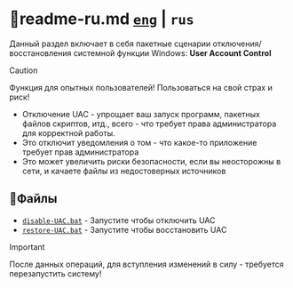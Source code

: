 # 📕readme-ru.md [`eng`](https://github.com/N3M1X10/windows-batch/tree/master/src/system-policies/uac/readme.md) | `rus`

Данный раздел включает в себя пакетные сценарии отключения/восстановления системной функции Windows: **User Account Control**

>[!caution]
>Функция для опытных пользователей! Пользоваться на свой страх и риск!

- Отключение UAC - упрощает ваш запуск программ, пакетных файлов скриптов, итд., всего - что требует права администратора для корректной работы.
- Это отключит уведомления о том - что какое-то приложение требует прав администратора
- Это может увеличить риски безопасности, если вы неосторожны в сети, и качаете файлы из недостоверных источников

## 📁Файлы
- [`disable-UAC.bat`](https://github.com/N3M1X10/windows-batch/tree/master/src/system-policies/uac/disable-UAC.bat) - Запустите чтобы отключить UAC
- [`restore-UAC.bat`](https://github.com/N3M1X10/windows-batch/tree/master/src/system-policies/uac/restore-UAC.bat) - Запустите чтобы восстановить UAC

>[!important]
>После данных операций, для вступления изменений в силу - требуется перезапустить систему!
